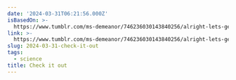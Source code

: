 ```yaml
---
date: '2024-03-31T06:21:56.000Z'
isBasedOn: >-
  https://www.tumblr.com/ms-demeanor/746236030143840256/alright-lets-get-into-it-tw-for-weight-loss?source=share
link: >-
  https://www.tumblr.com/ms-demeanor/746236030143840256/alright-lets-get-into-it-tw-for-weight-loss?source=share
slug: 2024-03-31-check-it-out
tags:
  - science
title: Check it out
---
```


